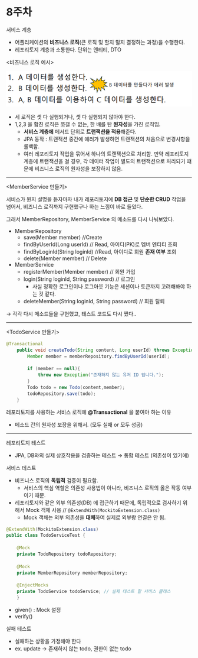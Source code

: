 # 8주차

서비스 계층

- 어플리케이션의 **비즈니스 로직**(큰 로직 및 할지 말지 결정하는 과정)을 수행한다.
- 레포리토지 계층과 소통한다. 단위는 엔티티, DTO

<비즈니스 로직 예시>

![image.png](image.png)

- 세 로직은 셋 다 실행되거나, 셋 다 실행되지 않아야 한다.
- 1,2,3 을 합친 로직은 쪼갤 수 없는, 한 배를 탄 **원자성**을 가진 로직임.
    - **서비스 계층에** 메서드 단위로 **트랜잭션을 적용**해준다.
    - JPA 동작 : 트랜잭션 중간에 에러가 발생하면 트랜잭션의 처음으로 변경사항을 롤백함.
    - 여러 레포리토지 작업을 묶어서 하나의 트랜잭션으로 처리함.
    만약 레포리토지 계층에 트랜잭션을 걸 경우, 각 데이터 작업이 별도의 트랜잭션으로 처리되기 떄문에 비즈니스 로직의 원자성을 보장하지 않음.

---

<MemberService 만들기>

서비스가 뭔지 설명을 듣자마자 내가 레포리토지에 **DB 접근** 및 **단순한 CRUD** 작업을 넘어서, 비즈니스 로직까지 구현했구나 하는 느낌이 바로 들었다.

그래서 MemberRepository, MemberService 의 메소드를 다시 나눠보았다.

- MemberRepository
    - save(Member member) //Create
    - findByUserId(Long userId) // Read, 아이디(PK)로 멤버 엔티티 조회
    - findByLoginId(String loginId) //Read, 아이디로 회원 **존재 여부** 조회
    - delete(Member member) // Delete
- MemberService
    - registerMember(Member member) // 회원 가입
    - login(String loginId, String password) // 로그인
        - 사실 정확한 로그인이나 로그아웃 기능은 세션이나 토큰까지 고려해봐야 하는 것 같다.
    - deleteMember(String loginId, String password) // 회원 탈퇴

→ 각각 다시 메소드들을 구현했고, 테스트 코드도 다시 짰다..

---

<TodoService 만들기>

```java
@Transactional
    public void createTodo(String content, Long userId) throws Exception {
        Member member = memberRepository.findByUserId(userId);

        if (member == null){
            throw new Exception("존재하지 않는 유저 ID 입니다.");
        }
        Todo todo = new Todo(content,member);
        todoRepository.save(todo);
    }
```

레포리토지를 사용하는 서비스 로직에 **@Transactional** 을 붙여야 하는 이유

- 메소드 간의 원자성 보장을 위해서. (모두 실패 or 모두 성공)

---

레포리토지 테스트

- JPA, DB와의 실제 상호작용을 검증하는 테스트 → 통합 테스트 (의존성이 있기에)

서비스 테스트

- 비즈니스 로직의 **독립적** 검증이 필요함.
    - 서비스의 핵심 역할은 의존성 사용법이 아니라, 비즈니스 로직의 옳은 작동 여부이기 때문.
- 레포리토지와 같은 외부 의존성(DB) 에 접근하기 때문에, 독립적으로 검사하기 위해서 Mock 객체 사용 // `@ExtendWith(MockitoExtension.class)`
    - Mock 객체는 외부 의존성을 **대체**하여 실제로 외부랑 연결은 안 됨.

```java
@ExtendWith(MockitoExtension.class)
public class TodoServiceTest {
    
    @Mock
    private TodoRepository todoRepository;
    
    @Mock
    private MemberRepository memberRepository;
    
    @InjectMocks
    private TodoService todoService; // 실제 테스트 할 서비스 클래스
    }
```

- given() : Mock 설정
- verify()

실패 테스트 

- 실패하는 상황을 가정해야 한다
- ex. update → 존재하지 않는 todo, 권한이 없는 todo